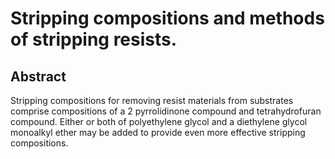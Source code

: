 # Stripping compositions and methods of stripping resists.

## Abstract
Stripping compositions for removing resist materials from substrates comprise compositions of a 2 pyrrolidinone compound and tetrahydrofuran compound. Either or both of polyethylene glycol and a diethylene glycol monoalkyl ether may be added to provide even more effective stripping compositions.